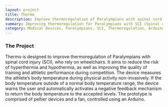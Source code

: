 ```yaml
---
layout: project
title: Thermo
description: Improve thermoregulation of Paralympians with spinal cord injury
summary: Improving thermoregulation for Paralympians with SCI (Spinal cord injury)
category: Medical Devices, Paralympians, SCI, Thermoregulation, Arduino
---
```


### The Project
Thermo is designed to improve thermoregulation of Paralympians with spinal cord injury (SCI), who rely on wheelchairs. It aims to reduce the risk of hyperthermia and hypothermia, as well as improving the quality of training and athletic performance during competition. The device measures the athlete’s body temperature during physical activity non-invasively. If the body temperature outside of a normal body temperature range, the device warns the user and automatically activates a negative feedback mechanism to return the body temperature to the accepted levels. The prototype is comprised of peltier devices and a fan, controlled using an Arduino.
